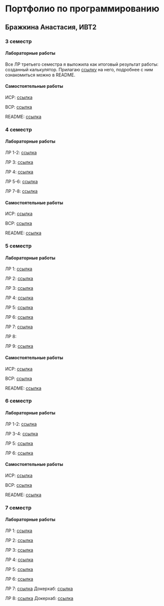 # Портфолио по программированию

## Бражкина Анастасия, ИВТ2

### 3 семестр

#### Лабораторные работы

Все ЛР третьего семестра я выложила как итоговый результат работы: созданный калькулятор. Прилагаю [ссылку](https://github.com/nas-tya/prog/tree/main/lr/sem3) на него, подробнее с ним ознакомиться можно в README.

#### Самостоятельные работы

ИСР: [ссылка](https://github.com/nas-tya/prog/tree/main/sr/prog3-sr/isr)

ВСР: [ссылка](https://github.com/nas-tya/prog/tree/main/sr/prog3-sr/vsr)

README: [ссылка](https://github.com/nas-tya/prog/blob/main/sr/prog3-sr/README.md)

### 4 семестр

#### Лабораторные работы

ЛР 1-2: [ссылка](https://github.com/nas-tya/prog/blob/main/lr/sem4/sem4%20lr1-2.py)

ЛР 3: [ссылка](https://github.com/nas-tya/prog/tree/main/lr/sem4/sem4%20lr3)

ЛР 4: [ссылка](https://github.com/nas-tya/prog/blob/main/lr/sem4/sem4%20lr4.pdf)

ЛР 5-6: [ссылка](https://github.com/nas-tya/prog/blob/main/lr/sem4/sem4%20lr5-6.py)

ЛР 7-8: [ссылка](https://github.com/nas-tya/prog/tree/main/lr/sem4/sem4%20lr7-8)

#### Самостоятельные работы

ИСР: [ссылка](https://github.com/nas-tya/prog/tree/main/sr/prog4-sr%20/isr)

ВСР: [ссылка](https://github.com/nas-tya/prog/tree/main/sr/prog4-sr%20/vsr)

README: [ссылка](https://github.com/nas-tya/prog/blob/main/sr/prog4-sr/README.md)

### 5 семестр

#### Лабораторные работы

ЛР 1: [ссылка](https://github.com/nas-tya/prog/blob/main/lr/sem5/sem5%20lr1.py)

ЛР 2: [ссылка](https://github.com/nas-tya/prog/blob/main/lr/sem5/sem5%20lr2.py)

ЛР 3: [ссылка](https://github.com/nas-tya/prog/tree/main/lr/sem5/sem5%20lr3)

ЛР 4: [ссылка](https://github.com/nas-tya/prog/blob/main/lr/sem5/sem5%20lr4.md)

ЛР 5: [ссылка](https://github.com/nas-tya/prog/blob/main/lr/sem5/sem5%20lr5.py)

ЛР 6: [ссылка](https://github.com/nas-tya/prog/blob/main/lr/sem5/sem5%20lr6.py)

ЛР 7: [ссылка](https://github.com/nas-tya/prog/blob/main/lr/sem5/sem5%20lr7.py)

ЛР 8: 

ЛР 9: [ссылка](https://github.com/nas-tya/prog/blob/main/lr/sem5/sem5%20lr9.py)

#### Самостоятельные работы

ИСР: [ссылка](https://github.com/nas-tya/prog/tree/main/sr/prog5-sr/isr)

ВСР: [ссылка](https://github.com/nas-tya/prog/tree/main/sr/prog5-sr/vsr)

README: [ссылка](https://github.com/nas-tya/prog/blob/main/sr/prog5-sr/README.md)

### 6 семестр

#### Лабораторные работы

ЛР 1-2: [ссылка](https://github.com/nas-tya/prog/tree/main/lr/sem6/sem6%20lr1-2)

ЛР 3-4: [ссылка](https://github.com/nas-tya/prog/tree/main/lr/sem6/sem6%20lr3-4)

ЛР 5: [ссылка](https://github.com/nas-tya/prog/blob/main/lr/sem6/sem6%20lr5.py)

ЛР 6: [ссылка](https://github.com/nas-tya/prog/blob/main/lr/sem6/sem6%20lr6.py)

#### Самостоятельные работы

ИСР: [ссылка](https://github.com/nas-tya/prog/tree/main/sr/prog6-sr/isr)

ВСР: [ссылка](https://github.com/nas-tya/prog/tree/main/sr/prog6-sr/vsr)

README: [ссылка](https://github.com/nas-tya/prog/blob/main/sr/prog6-sr/README.md)

### 7 семестр

#### Лабораторные работы

ЛР 1: [ссылка](https://github.com/nas-tya/prog/blob/main/lr/sem7/sem7-lr1/main.py)

ЛР 2: [ссылка](https://github.com/nas-tya/prog/blob/main/lr/sem7/sem7-lr2/main.py)

ЛР 3: [ссылка](https://github.com/nas-tya/prog/blob/main/lr/sem7/sem7-lr3-cython/main.py)

ЛР 4: [ссылка](https://github.com/nas-tya/prog/blob/main/lr/sem7/sem7_lr4.py)

ЛР 5: [ссылка](https://github.com/nas-tya/prog/blob/main/lr/sem7/sem7-lr5-nltk/main.py)

ЛР 6: [ссылка](https://github.com/nas-tya/prog/blob/main/lr/sem7/sem7_lr6.py)

ЛР 7: [ссылка](https://github.com/nas-tya/prog/tree/main/lr/sem7/sem7-lr7)
Докерхаб: [ссылка](https://hub.docker.com/r/brazhkinanastya/prog7lr7/tags)

ЛР 8: [ссылка](https://github.com/nas-tya/prog/tree/main/lr/sem7/sem7-lr8)
Докерхаб: [ссылка](https://hub.docker.com/r/brazhkinanastya/sem7lr8/tags)
